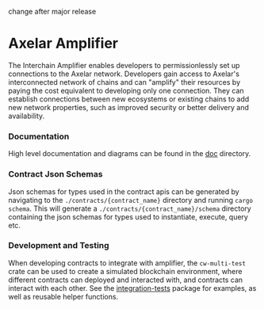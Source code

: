 change after major release

# Axelar Amplifier

The Interchain Amplifier enables developers to permissionlessly set up connections to the Axelar network. Developers gain access to Axelar's interconnected network of chains and can "amplify" their resources by paying the cost equivalent to developing only one connection. They can establish connections between new ecosystems or existing chains to add new network properties, such as improved security or better delivery and availability.

### Documentation

High level documentation and diagrams can be found in the [doc](doc/README.md) directory.

### Contract Json Schemas
Json schemas for types used in the contract apis can be generated by navigating to the `./contracts/{contract_name}` directory and running `cargo schema`. This will generate a `./contracts/{contract_name}/schema` directory containing the json schemas for types used to instantiate, execute, query etc.


### Development and Testing

When developing contracts to integrate with amplifier, the `cw-multi-test` crate can be used to create a simulated blockchain environment, where different contracts can deployed and interacted with, and contracts can interact with each other. See the [integration-tests](integration-tests) package for examples, as well as reusable helper functions.
